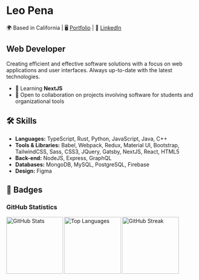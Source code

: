 # Leo Pena

🌍 Based in California | 🖥️ [Portfolio](your-portfolio-link) | 🔗 [LinkedIn](your-linkedin-url)

## Web Developer

Creating efficient and effective software solutions with a focus on web applications and user interfaces. Always up-to-date with the latest technologies.

- 🧠 Learning **NextJS**
- 🤝 Open to collaboration on projects involving software for students and organizational tools

## 🛠️ Skills

- **Languages:** TypeScript, Rust, Python, JavaScript, Java, C++
- **Tools & Libraries:** Babel, Webpack, Redux, Material UI, Bootstrap, TailwindCSS, Sass, CSS3, JQuery, Gatsby, NextJS, React, HTML5
- **Back-end:** NodeJS, Express, GraphQL
- **Databases:** MongoDB, MySQL, PostgreSQL, Firebase
- **Design:** Figma

## 🏅 Badges

### GitHub Statistics

<a href="http://www.github.com/lpenaloza16">
  <img src="your-github-stats-url" alt="GitHub Stats" height="150" align="left">
</a>
<a href="http://www.github.com/lpenaloza16">
  <img src="your-github-top-languages-url" alt="Top Languages" height="150" align="left">
</a>
<a href="https://github.com/lpenaloza16">
  <img src="your-github-streak-url" alt="GitHub Streak" height="150" align="left">
</a>

